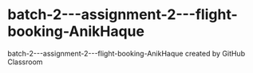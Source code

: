 # batch-2---assignment-2---flight-booking-AnikHaque
batch-2---assignment-2---flight-booking-AnikHaque created by GitHub Classroom

